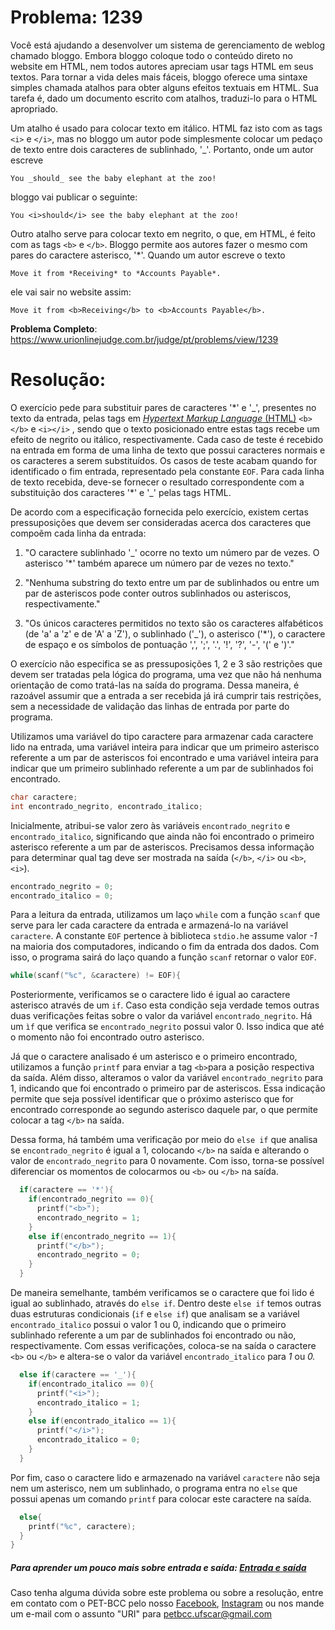 
# Problema: 1239  

Você está ajudando a desenvolver um sistema de gerenciamento de weblog chamado bloggo. Embora bloggo coloque todo o conteúdo direto no website em HTML, nem todos autores apreciam usar tags HTML em seus textos. Para tornar a vida deles mais fáceis, bloggo oferece uma sintaxe simples chamada atalhos para obter alguns efeitos textuais em HTML. Sua tarefa é, dado um documento escrito com atalhos, traduzi-lo para o HTML apropriado.


Um atalho é usado para colocar texto em itálico. HTML faz isto com as tags `<i>` e `</i>`, mas no bloggo um autor pode simplesmente colocar um pedaço de texto entre dois caracteres de sublinhado, '\_'. Portanto, onde um autor escreve

`You _should_ see the baby elephant at the zoo!`


bloggo vai publicar o seguinte:

`You <i>should</i> see the baby elephant at the zoo!`


Outro atalho serve para colocar texto em negrito, o que, em HTML, é feito com as tags `<b>` e `</b>`. Bloggo permite aos autores fazer o mesmo com pares do caractere asterisco, '\*'. Quando um autor escreve o texto

`Move it from *Receiving* to *Accounts Payable*.`


ele vai sair no website assim:

`Move it from <b>Receiving</b> to <b>Accounts Payable</b>.`

**Problema Completo**: https://www.urionlinejudge.com.br/judge/pt/problems/view/1239

# Resolução:

O exercício pede para substituir pares de caracteres '\*' e '\_',  presentes no texto da entrada, pelas tags em [*Hypertext Markup Language* (HTML)](https://developer.mozilla.org/pt-BR/docs/Web/HTML) `<b></b>` e `<i></i>` , sendo que o texto posicionado entre estas tags recebe um efeito de negrito ou itálico, respectivamente. Cada caso de teste é recebido na entrada em forma de uma linha de texto que possui caracteres normais e os caracteres a serem substituídos. Os casos de teste acabam quando for identificado o fim entrada, representado pela constante `EOF`. Para cada linha de texto recebida, deve-se fornecer o resultado correspondente com a substituição dos caracteres '\*' e '\_' pelas tags HTML.

 De acordo com a especificação fornecida pelo exercício, existem certas pressuposições que devem ser consideradas acerca dos caracteres que compoẽm cada linha da entrada:

1. "O caractere sublinhado '\_' ocorre no texto um número par de vezes. O asterisco '\*' também aparece um número par de vezes no texto."

2. "Nenhuma substring do texto entre um par de sublinhados ou entre um par de asteriscos pode conter outros sublinhados ou asteriscos, respectivamente."

3. "Os únicos caracteres permitidos no texto são os caracteres alfabéticos (de 'a' a 'z' e de 'A' a 'Z'), o sublinhado ('\_'), o asterisco ('\*'), o caractere de espaço e os símbolos de pontuação ',', ';', '.', '!', '?', '-', '(' e ')'."

O exercício não especifica se as pressuposições 1, 2 e 3 são restrições que devem ser tratadas pela lógica do programa, uma vez que não há nenhuma orientação de como tratá-las na saída do programa. Dessa maneira, é razoável assumir que a entrada a ser recebida já irá cumprir tais restrições, sem a necessidade de validação das linhas de entrada por parte do programa.

Utilizamos uma variável do tipo caractere para armazenar cada caractere lido na entrada, uma variável inteira para indicar que um primeiro asterisco referente a um par de asteriscos foi encontrado e uma variável inteira para indicar que um primeiro sublinhado referente a um par de sublinhados foi encontrado.

```c
char caractere;
int encontrado_negrito, encontrado_italico;
```
Inicialmente, atribui-se valor zero às variáveis  `encontrado_negrito` e `encontrado_italico`, significando que ainda não foi encontrado o primeiro asterisco referente a um par de asteriscos. Precisamos dessa informação para determinar qual tag deve ser mostrada na saída (`</b>`, `</i>` ou `<b>`, `<i>`).

```c
encontrado_negrito = 0;
encontrado_italico = 0;
```

Para a leitura da entrada, utilizamos um laço `while` com a função `scanf`
que serve para ler cada caractere da entrada e armazená-lo na variável `caractere`. A constante `EOF` pertence à biblioteca `stdio.h`e assume valor _-1_ na maioria dos computadores, indicando o fim da entrada dos dados. Com isso, o programa sairá do laço quando a função `scanf` retornar o valor `EOF`.


```c
while(scanf("%c", &caractere) != EOF){
```

Posteriormente, verificamos se o caractere lido é igual ao caractere asterisco através de um `if`. Caso esta condição seja verdade temos outras duas verificações feitas sobre o valor da variável `encontrado_negrito`. Há um `ìf` que verifica se `encontrado_negrito` possui valor 0. Isso indica que até o momento não foi encontrado outro asterisco.

 Já que o caractere analisado é um asterisco e o primeiro encontrado, utilizamos a função `printf` para enviar a tag `<b>`para a posição respectiva da saída.  Além disso, alteramos o valor da variável `encontrado_negrito` para 1, indicando que foi encontrado o primeiro par de asteriscos. Essa indicação permite que seja possível identificar que o próximo asterisco que for encontrado corresponde ao segundo asterisco daquele par, o que permite colocar a tag `</b>` na saída.

Dessa forma, há também uma verificação por meio do `else if` que analisa se `encontrado_negrito` é igual a 1,  colocando `</b>` na saída e alterando o valor de `encontrado_negrito` para 0 novamente. Com isso, torna-se possível diferenciar os momentos de colocarmos ou `<b>` ou `</b>` na saída.

 ```c
   if(caractere == '*'){
     if(encontrado_negrito == 0){
       printf("<b>");
       encontrado_negrito = 1;
     }
     else if(encontrado_negrito == 1){
       printf("</b>");
       encontrado_negrito = 0;
     }
   }
 ```

 De maneira semelhante, também verificamos se o caractere que foi lido é igual ao sublinhado, através do `else if`. Dentro deste `else if` temos outras duas estruturas condicionais (`if` e `else if`) que analisam se a variável `encontrado_italico` possui o valor 1 ou 0, indicando que o primeiro sublinhado referente a um par de sublinhados foi encontrado ou não, respectivamente. Com essas verificações, coloca-se na saída o caractere `<b>` ou `</b>` e altera-se o valor da variável `encontrado_italico` para _1_ ou _0._

 ```c
   else if(caractere == '_'){
     if(encontrado_italico == 0){
       printf("<i>");
       encontrado_italico = 1;
     }
     else if(encontrado_italico == 1){
       printf("</i>");
       encontrado_italico = 0;
     }
   }
 ```
Por fim, caso o caractere lido e armazenado na variável `caractere` não seja nem um asterisco, nem um sublinhado, o programa entra no `else` que possui apenas um comando `printf` para colocar este caractere na saída.

```c
  else{
    printf("%c", caractere);
  }
}
```
##### Para aprender um pouco mais sobre entrada e saída: [Entrada e saída](https://www.ime.usp.br/~pf/algoritmos/aulas/io.html)

Caso tenha alguma dúvida sobre este problema ou sobre a resolução, entre em contato com o PET-BCC pelo nosso
[Facebook](https://www.facebook.com/petbcc/),
[Instagram](https://www.instagram.com/petbcc.ufscar/)
ou nos mande um e-mail com o assunto "URI" para  petbcc.ufscar@gmail.com
